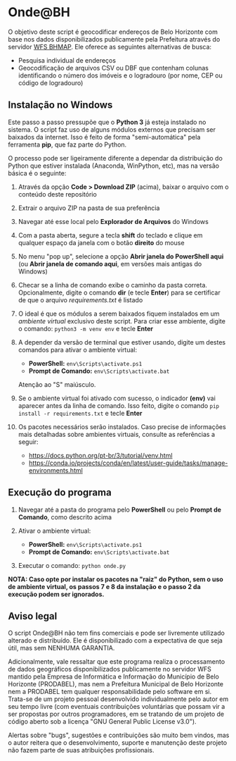 # Onde@BH
O objetivo deste script é geocodificar endereços de Belo Horizonte com base nos dados disponibilizados publicamente pela Prefeitura através do servidor [WFS BHMAP](https://bhmap.pbh.gov.br/v2/api/idebhgeo/wfs). Ele oferece as seguintes alternativas de busca:
- Pesquisa individual de endereços
- Geocodificação de arquivos CSV ou DBF que contenham colunas identificando o número dos imóveis e o logradouro (por nome, CEP ou código de logradouro)

## Instalação no Windows
Este passo a passo pressupõe que o **Python 3** já esteja instalado no sistema. O script faz uso de alguns módulos externos que precisam ser baixados da internet. Isso é feito de forma "semi-automática" pela ferramenta **pip**, que faz parte do Python.

O processo pode ser ligeiramente diferente a dependar da distribuição do Python que estiver instalada (Anaconda, WinPython, etc), mas na versão básica é o seguinte:

1. Através da opção **Code > Download ZIP** (acima), baixar o arquivo com o conteúdo deste repositório

2. Extrair o arquivo ZIP na pasta de sua preferência

3. Navegar até esse local pelo **Explorador de Arquivos** do Windows

4. Com a pasta aberta, segure a tecla **shift** do teclado e clique em qualquer espaço da janela com o botão **direito** do mouse

5. No menu "pop up", selecione a opção **Abrir janela do PowerShell aqui** (ou **Abrir janela de comando aqui**, em versões mais antigas do Windows)

6. Checar se a linha de comando exibe o caminho da pasta correta. Opcionalmente, digite o comando **dir** (e tecle **Enter**) para se certificar de que o arquivo *requirements.txt* é listado

7. O ideal é que os módulos a serem baixados fiquem instalados em um *ambiente virtual* exclusivo deste script. Para criar esse ambiente, digite o comando: `python3 -m venv env` e tecle **Enter**

8. A depender da versão de terminal que estiver usando, digite um destes comandos para ativar o ambiente virtual:
    - **PowerShell:** `env\Scripts\activate.ps1`
    - **Prompt de Comando:** `env\Scripts\activate.bat`
    
    Atenção ao "S" maiúsculo.

9. Se o ambiente virtual foi ativado com sucesso, o indicador **(env)** vai aparecer antes da linha de comando. Isso feito, digite o comando `pip install -r requirements.txt` e tecle **Enter**

10. Os pacotes necessários serão instalados. Caso precise de informações mais detalhadas sobre ambientes virtuais, consulte as referências a seguir:
    - https://docs.python.org/pt-br/3/tutorial/venv.html
    - https://conda.io/projects/conda/en/latest/user-guide/tasks/manage-environments.html

## Execução do programa

1. Navegar até a pasta do programa pelo **PowerShell** ou pelo **Prompt de Comando**, como descrito acima

2. Ativar o ambiente virtual:
    - **PowerShell:** `env\Scripts\activate.ps1`
    - **Prompt de Comando:** `env\Scripts\activate.bat`

3. Executar o comando: `python onde.py`

**NOTA: Caso opte por instalar os pacotes na "raiz" do Python, sem o uso de ambiente virtual, os passos 7 e 8 da instalação e o passo 2 da execução podem ser ignorados.**

## Aviso legal

O script Onde@BH não tem fins comerciais e pode ser livremente utilizado alterado e distribuído. Ele é disponibilizado com a expectativa de que seja útil, mas sem NENHUMA GARANTIA.

Adicionalmente, vale ressaltar que este programa realiza o processamento de dados geográficos disponibilizados publicamente no servidor WFS mantido pela Empresa de Informática e Informação do Município de Belo Horizonte (PRODABEL), mas nem a Prefeitura Municipal de Belo Horizonte nem a PRODABEL tem qualquer responsabilidade pelo software em si. Trata-se de um projeto pessoal desenvolvido individualmente pelo autor em seu tempo livre (com eventuais contribuições voluntárias que possam vir a ser propostas por outros programadores, em se tratando de um projeto de código aberto sob a licença "GNU General Public License v3.0").

Alertas sobre "bugs", sugestões e contribuições são muito bem vindos, mas o autor reitera que o desenvolvimento, suporte e manutenção deste projeto não fazem parte de suas atribuições profissionais.
